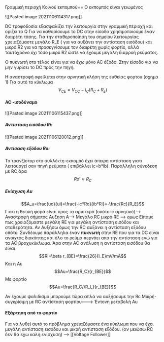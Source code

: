 Γραμμική περιοχή
Κοινού εκπομπού== Ο εκπομπός είναι γειωμένος


![[Pasted image 20211106114317.png]]

DC τροφοδοσία εξασφαλίζει την λειτουργία στην γραμμική περιοχή και ορίζει το Q
Για να καθορίσουμε το DC στην είσοδο χρησιμοποιούμε έναν διαιρέτη τάσης.
Για την σταθεροποίηση του σημείου λειτουργίας χρειαζόμαστε μεγάλο R_E ( για να αυξάνει την αντίσταση εισόδου) και μικρό R2 για να προσεγγίσουμε τον διαιρέτη χωρίς φορτίο, αλλά ταυτόχρονο όχι τόσο μικρό R2 ώστε να έχουμε μεγάλη διαρροή ρεύματος.

Ο πυκνωτή στο τέλος είναι για να έχω μόνο AC έξοδο. Στην είσοδο για να μην γυρίσει το DC προς την πηγή.

Η αναστροφή οφείλεται στην αρνητική κλήση της ευθείας φορτου (σχημα 1)
Για αυτό το κύκλωμα
$$V_{CE}=V_{CC}-I_C (R_C+R_E)$$

#### AC  -ισοδύναμο
![[Pasted image 20211106115437.png]]

##### Αντίσταση εισόδου Ri:
![[Pasted image 20211106120012.png]]

##### Αντίσαση εξόδου Ro:
Το τρανζίστορ στο συλλέκτη-εκπομπό έχει άπειρη αντίσταση γιατι λειτουργεί σαν πηγή ρεύματο ( επιβάλλει ic=b*ib).
Παράλληλη σύνεδεση με RC άρα $$Ro'\approx R_C$$


##### Ενίσχυση Au
$$A_u=\frac{uo}{ui}=\frac{-ic*Ro}{ib*Ri}=-\frac{Rc}{R_E}$$
Γιατι η θετική φορά είναι προς τα αριστερά (οπότε ic αρνητικό)--> Αναστροφή σήματος
Αυξηση Α--> Μεγάλο RC μικρό RE --> *ομως* Είπαμε πως χρειαζόμαστε μεγάλη RE για μεγάλη αντίσταση εισόδου και σταθερότητα.
Αν Αυξήσω όμως την RC αυξάνει η αντίσταση εξόδου οπότε:
Συνδέουμε παράλληλα έναν **πυκνωτή** στην RE που για τα DC είναι ανοιχτός διακόπτης και όλο το ρεύμα περνάει απο την αντίσταση ενώ για τα AC βραχυκύκλωμα. Άρα στην AC ανάλυση η αντίσταση εισόδου θα είναι $$Ri=\beta r_{BE}=\frac{26}{I_E}mV/mA$$
Και η Au
$$Au=\frac{R_C}{r_{BE}}$$
Με φορτίο
$$Au=\frac{R_C//R_L}{r_{BE}}$$

Αν έχουμε ψαλιδισμό μπορούμε τώρα απλά να αυξήσουμε την Rc
Μικρή- συγκρίσιμη με RC αντίσταση φορτίου---> Έντονη μεταβολή Αu

#### Εξάρτηση από το φορτίο
Για να λυθεί αυτό το πρόβλημα χρειαζόμαστε ένα κύκλωμα που να έχει  μεγάλη αντίσταση εισόδου και μικρή αντίσταση εξόδου. (αν μειώσω RC δεν θα εχω καλη ενίσχυση)
-->  [[Voltage Follower]]